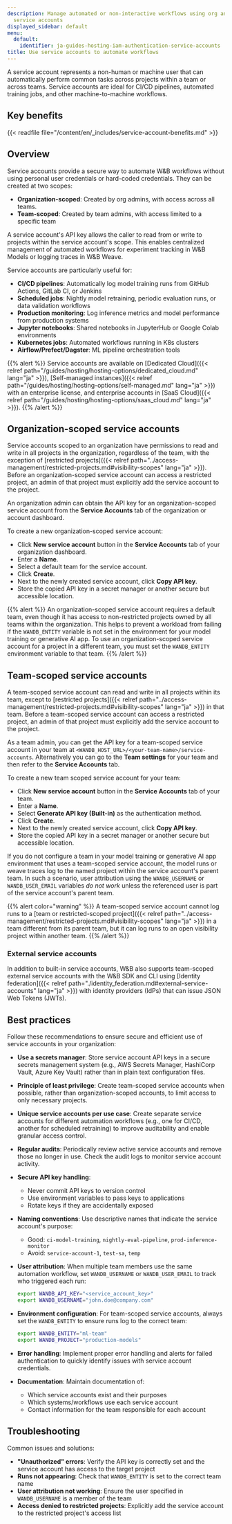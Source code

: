 ```yaml
---
description: Manage automated or non-interactive workflows using org and team scoped
  service accounts
displayed_sidebar: default
menu:
  default:
    identifier: ja-guides-hosting-iam-authentication-service-accounts
title: Use service accounts to automate workflows
---
```


A service account represents a non-human or machine user that can automatically perform common tasks across projects within a team or across teams. Service accounts are ideal for CI/CD pipelines, automated training jobs, and other machine-to-machine workflows.

## Key benefits

{{< readfile file="/content/en/_includes/service-account-benefits.md" >}}

## Overview

Service accounts provide a secure way to automate W&B workflows without using personal user credentials or hard-coded credentials. They can be created at two scopes:

- **Organization-scoped**: Created by org admins, with access across all teams.
- **Team-scoped**: Created by team admins, with access limited to a specific team
	
A service account's API key allows the caller to read from or write to projects within the service account's scope. This enables centralized management of automated workflows for experiment tracking in W&B Models or logging traces in W&B Weave.

Service accounts are particularly useful for:
- **CI/CD pipelines**: Automatically log model training runs from GitHub Actions, GitLab CI, or Jenkins
- **Scheduled jobs**: Nightly model retraining, periodic evaluation runs, or data validation workflows
- **Production monitoring**: Log inference metrics and model performance from production systems
- **Jupyter notebooks**: Shared notebooks in JupyterHub or Google Colab environments
- **Kubernetes jobs**: Automated workflows running in K8s clusters
- **Airflow/Prefect/Dagster**: ML pipeline orchestration tools

{{% alert %}}
Service accounts are available on [Dedicated Cloud]({{< relref path="/guides/hosting/hosting-options/dedicated_cloud.md" lang="ja" >}}), [Self-managed instances]({{< relref path="/guides/hosting/hosting-options/self-managed.md" lang="ja" >}}) with an enterprise license, and enterprise accounts in [SaaS Cloud]({{< relref path="/guides/hosting/hosting-options/saas_cloud.md" lang="ja" >}}).
{{% /alert %}}

## Organization-scoped service accounts

Service accounts scoped to an organization have permissions to read and write in all projects in the organization, regardless of the team, with the exception of [restricted projects]({{< relref path="../access-management/restricted-projects.md#visibility-scopes" lang="ja" >}}). Before an organization-scoped service account can access a restricted project, an admin of that project must explicitly add the service account to the project.

An organization admin can obtain the API key for an organization-scoped service account from the **Service Accounts** tab of the organization or account dashboard.

To create a new organization-scoped service account:

* Click **New service account** button in the **Service Accounts** tab of your organization dashboard.
* Enter a **Name**.
* Select a default team for the service account.
* Click **Create**.
* Next to the newly created service account, click **Copy API key**.
* Store the copied API key in a secret manager or another secure but accessible location.

{{% alert %}}
An organization-scoped service account requires a default team, even though it has access to non-restricted projects owned by all teams within the organization. This helps to prevent a workload from failing if the `WANDB_ENTITY` variable is not set in the environment for your model training or generative AI app. To use an organization-scoped service account for a project in a different team, you must set the `WANDB_ENTITY` environment variable to that team.
{{% /alert %}}

## Team-scoped service accounts

A team-scoped service account can read and write in all projects within its team, except to [restricted projects]({{< relref path="../access-management/restricted-projects.md#visibility-scopes" lang="ja" >}}) in that team. Before a team-scoped service account can access a restricted project, an admin of that project must explicitly add the service account to the project.

As a team admin, you can get the API key for a team-scoped service account in your team at `<WANDB_HOST_URL>/<your-team-name>/service-accounts`. Alternatively you can go to the **Team settings** for your team and then refer to the **Service Accounts** tab.

To create a new team scoped service account for your team:

* Click **New service account** button in the **Service Accounts** tab of your team.
* Enter a **Name**.
* Select **Generate API key (Built-in)** as the authentication method.
* Click **Create**.
* Next to the newly created service account, click **Copy API key**.
* Store the copied API key in a secret manager or another secure but accessible location.

If you do not configure a team in your model training or generative AI app environment that uses a team-scoped service account, the model runs or weave traces log to the named project within the service account's parent team. In such a scenario, user attribution using the `WANDB_USERNAME` or `WANDB_USER_EMAIL` variables _do not work_ unless the referenced user is part of the service account's parent team.

{{% alert color="warning" %}}
A team-scoped service account cannot log runs to a [team or restricted-scoped project]({{< relref path="../access-management/restricted-projects.md#visibility-scopes" lang="ja" >}}) in a team different from its parent team, but it can log runs to an open visibility project within another team.
{{% /alert %}}

### External service accounts

In addition to built-in service accounts, W&B also supports team-scoped external service accounts with the W&B SDK and CLI using [Identity federation]({{< relref path="./identity_federation.md#external-service-accounts" lang="ja" >}}) with identity providers (IdPs) that can issue JSON Web Tokens (JWTs).

## Best practices

Follow these recommendations to ensure secure and efficient use of service accounts in your organization:

- **Use a secrets manager**: Store service account API keys in a secure secrets management system (e.g., AWS Secrets Manager, HashiCorp Vault, Azure Key Vault) rather than in plain text configuration files.

- **Principle of least privilege**: Create team-scoped service accounts when possible, rather than organization-scoped accounts, to limit access to only necessary projects.

- **Unique service accounts per use case**: Create separate service accounts for different automation workflows (e.g., one for CI/CD, another for scheduled retraining) to improve auditability and enable granular access control.

- **Regular audits**: Periodically review active service accounts and remove those no longer in use. Check the audit logs to monitor service account activity.

- **Secure API key handling**: 
  - Never commit API keys to version control
  - Use environment variables to pass keys to applications
  - Rotate keys if they are accidentally exposed

- **Naming conventions**: Use descriptive names that indicate the service account's purpose:
  - Good: `ci-model-training`, `nightly-eval-pipeline`, `prod-inference-monitor`
  - Avoid: `service-account-1`, `test-sa`, `temp`

- **User attribution**: When multiple team members use the same automation workflow, set `WANDB_USERNAME` or `WANDB_USER_EMAIL` to track who triggered each run:
  ```bash
  export WANDB_API_KEY="<service_account_key>"
  export WANDB_USERNAME="john.doe@company.com"
  ```

- **Environment configuration**: For team-scoped service accounts, always set the `WANDB_ENTITY` to ensure runs log to the correct team:
  ```bash
  export WANDB_ENTITY="ml-team"
  export WANDB_PROJECT="production-models"
  ```

- **Error handling**: Implement proper error handling and alerts for failed authentication to quickly identify issues with service account credentials.

- **Documentation**: Maintain documentation of:
  - Which service accounts exist and their purposes
  - Which systems/workflows use each service account
  - Contact information for the team responsible for each account

## Troubleshooting

Common issues and solutions:

- **"Unauthorized" errors**: Verify the API key is correctly set and the service account has access to the target project
- **Runs not appearing**: Check that `WANDB_ENTITY` is set to the correct team name
- **User attribution not working**: Ensure the user specified in `WANDB_USERNAME` is a member of the team
- **Access denied to restricted projects**: Explicitly add the service account to the restricted project's access list